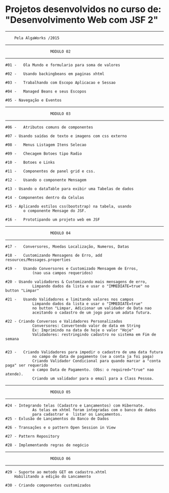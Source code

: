 ﻿# Projetos desenvolvidos no curso de: "Desenvolvimento Web com JSF 2"
---------------------------------------------------------------------------
		Pela AlgaWorks /2015	
---------------------------------------------------------------------------
                        MODULO 02
---------------------------------------------------------------------------

	#01 - 	Ola Mundo e formulario para soma de valores
	
	#02 - 	Usando backingbeans em paginas xhtml
	
	#03 - 	Trabalhando com Escopo Aplicacao e Sessao
	
	#04 - 	Managed Beans e seus Escopos
	
	#05 - Navegação e Eventos

---------------------------------------------------------------------------                
                        MODULO 03
---------------------------------------------------------------------------

	#06 - 	Atributos comuns de componentes 
	
	#07 - Usando saídas de texto e imagens com css externo
	
	#08 - 	Menus Listagem Itens Selecao
	
	#09 - 	Checagem Botoes tipo Radio
	
	#10 - 	Botoes e Links
	
	#11 - 	Componentes de panel grid e css.
	
	#12 - 	Usando o componente Mensagem 
	
	#13 - Usando o dataTable para exibir uma Tabelas de dados
	
	#14 - Componentes dentro da Celulas
	
	#15 - Aplicando estilos css(bootstrap) na tabela, usando 
			o componente Mensage do JSF.
	
	#16 - 	Prototipando um projeto web em JSF
	
---------------------------------------------------------------------------	
                        MODULO 04
---------------------------------------------------------------------------
			
	#17 - 	Conversores, Moedas Localização, Numeros, Datas

	#18 - 	Customizando Mensagens de Erro, add resources/Messages.properties

	#19 - 	Usando Conversores e Customizado Mensagem de Erros, 
				(nao usa campos requeridos)

	#20 - Usando validadores & Customizando mais mensagens de erro, 
				Limpando dados da lista e usar o "IMMEDIATE=true" no button "Limpar"
			
	#21 - 	Usando Validadores e limitando valores nos campos	
				Limpando dados da lista e usar o "IMMEDIATE=true" 
				no button "Limpar, Adicionar um validador de Data nao 
				aceitando o cadastro de um jogo para um adata futura.
	
	#22 - Criando Conversos e Validadores Personalizados 
				Conversores: Convertendo valor de data em String
				Ex: Imprimindo na data de hoje o valor "Hoje"
				Validadores: restringindo cadastro no sistema em Fim de semana


	#23 - 	Criando Validadores para impedir o cadastro de uma data futura 
				no campo de data de pagamento (se a conta ja foi paga)
				Criando Validador Condicional para quando marcar a "conta paga" ser requerido
				o campo Data de Pagamento. (Obs: o required="true" nao atende).
				Criando um validador para o email para a Class Pessoa.
	
---------------------------------------------------------------------------	
                        MODULO 05
---------------------------------------------------------------------------
	#24 - Integrando telas (Cadastro e Lançamentos) com Hibernate.
				As telas em xhtml foram integradas com o banco de dados 
				para cadastrar e  listar os Lançamentos.
	#25 - Exlusão de Lançamentos do Banco de Dados
	
	#26 - Transações e o pattern Open Session in View
	
	#27 - Pattern Repository
		
	#28 - Implementando regras de negócio

---------------------------------------------------------------------------
                        MODULO 06
---------------------------------------------------------------------------
	#29 - Suporte ao metodo GET em cadastro.xhtml
		Habilitando a edição do Lancamento
	
	#30 - Criando componentes customizados	

